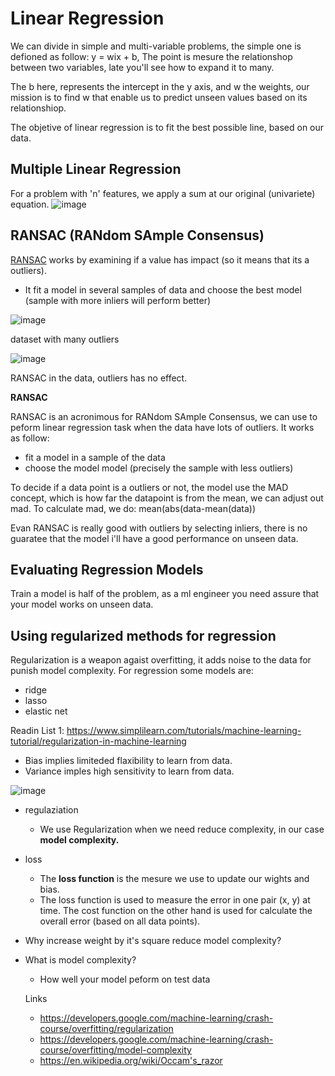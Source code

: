 # Linear Regression 
We can divide in simple and multi-variable problems, the simple one is defioned as follow: y = wix + b, The point is mesure the relationshop between two variables, late you'll see how to expand it to many.

The b here, represents the intercept in the y axis, and w the weights, our mission is to find w that enable us to predict unseen values based on its relationshiop.

The objetive of linear regression is to fit the best possible line, based on our data. 

## Multiple Linear Regression
For a problem with 'n' features, we apply a sum at our original (univariete) equation.
![image](https://github.com/user-attachments/assets/57222005-500a-4f54-92c2-6cb6ef60c71d)


## RANSAC (RANdom SAmple Consensus)
[RANSAC](https://en.wikipedia.org/wiki/Random_sample_consensus) works by examining if a value has impact (so it means that its a outliers).

- It fit a model in several samples of data and choose the best model (sample with more inliers will perform better)

![image](https://github.com/user-attachments/assets/9d973ec9-6e95-4413-839f-9e34b2c87f77)

dataset with many outliers

![image](https://github.com/user-attachments/assets/213eec56-be96-452c-b76a-c2ef57b11b1d)

RANSAC in the data, outliers has no effect.


**RANSAC**

RANSAC is an acronimous for RANdom SAmple Consensus, we can use to peform linear regression task when the data have lots of outliers. It works as follow:

- fit a model in a sample of the data
- choose the model model (precisely the sample with less outliers)

To decide if a data point is a outliers or not, the model use the MAD concept, which is how far the datapoint is from the mean, we can adjust out mad. To calculate mad, we do: mean(abs(data-mean(data))

Evan RANSAC is really good with outliers by selecting inliers, there is no guaratee that the model i'll have a good performance on unseen data.

## Evaluating Regression Models
Train a model is half of the problem, as a ml engineer you need assure that your model works on unseen data.

## Using regularized methods for regression
Regularization is a weapon agaist overfitting, it adds noise to the data for punish model complexity. For regression some models are:

- ridge
- lasso
- elastic net


Readin List 1: https://www.simplilearn.com/tutorials/machine-learning-tutorial/regularization-in-machine-learning

- Bias implies limiteded flaxibility to learn from data.
- Variance imples high sensitivity to learn from data.

![image](https://github.com/user-attachments/assets/13c50364-c619-46c3-8811-4c0a2dd37375)

- regulaziation
  - We use Regularization when we need reduce complexity, in our case **model complexity.**

- loss
  - The **loss function** is the mesure we use to update our wights and bias.
  - The loss function is used to measure the error in one pair (x, y) at time. The cost function on the other hand is used for calculate the overall error (based on all data points).

- Why increase weight by it's square reduce model complexity?
- What is model complexity?
  - How well your model peform on test data 

  Links
  - https://developers.google.com/machine-learning/crash-course/overfitting/regularization
  - https://developers.google.com/machine-learning/crash-course/overfitting/model-complexity
  - https://en.wikipedia.org/wiki/Occam's_razor
